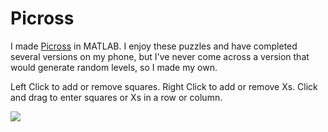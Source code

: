 # Picross
I made [Picross](https://en.wikipedia.org/wiki/Nonogram) in MATLAB. I enjoy these puzzles and have completed several versions on my phone, but I've never come across a version that would generate random levels, so I made my own.

Left Click to add or remove squares. Right Click to add or remove Xs. Click and drag to enter squares or Xs in a row or column.


![](https://i.imgur.com/NFp24md.png)
